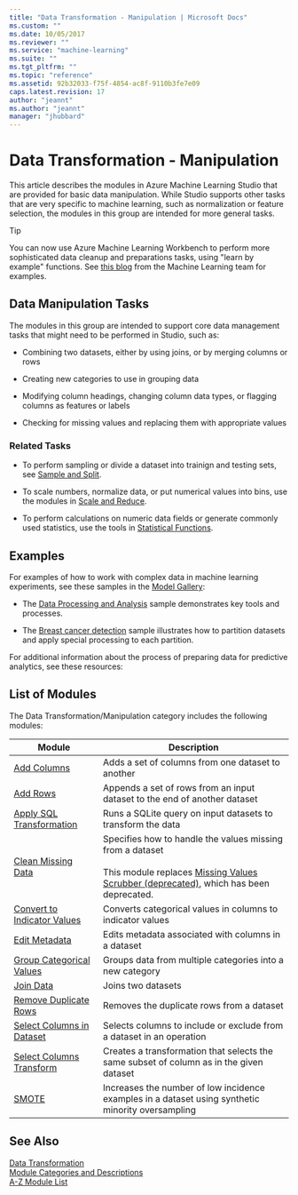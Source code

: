 ```yaml
---
title: "Data Transformation - Manipulation | Microsoft Docs"
ms.custom: ""
ms.date: 10/05/2017
ms.reviewer: ""
ms.service: "machine-learning"
ms.suite: ""
ms.tgt_pltfrm: ""
ms.topic: "reference"
ms.assetid: 92b32033-f75f-4854-ac8f-9110b3fe7e09
caps.latest.revision: 17
author: "jeannt"
ms.author: "jeannt"
manager: "jhubbard"
---
```

# Data Transformation - Manipulation
This article describes the modules in Azure Machine Learning Studio that are provided for basic data manipulation.  While Studio supports other tasks that are very specific to machine learning, such as normalization or feature selection, the modules in this group are intended for more general tasks. 

> [!TIP]
> You can now use Azure Machine Learning Workbench to perform more sophisticated data cleanup and preparations tasks, using "learn by example" functions. See [this blog](https://blogs.technet.microsoft.com/machinelearning/2017/09/25/by-example-transformations-in-the-azure-machine-learning-workbench/) from the Machine Learning team for examples.
   
## Data Manipulation Tasks  
 
 The modules in this group are intended to support core data management tasks that might need to be performed in Studio, such as:  
  
-   Combining two datasets, either by using joins, or by merging columns or rows
  
-   Creating new categories to use in grouping data  
  
-   Modifying column headings, changing column data types, or flagging columns as features or labels  
  
-   Checking for missing values and replacing them with appropriate values   
  
### Related Tasks

+ To perform sampling or divide a dataset into trainign and testing sets, see [Sample and Split](data-transformation-sample-and-split.md).

+ To scale numbers, normalize data, or put numerical values into bins, use the modules in [Scale and Reduce](data-transformation-scale-and-reduce.md).  
  
+ To perform calculations on numeric data fields or generate commonly used statistics, use the tools in [Statistical Functions](statistical-functions.md).  
  
## Examples  

For examples of how to work with complex data in machine learning experiments, see these samples in the [Model Gallery](http://azure.microsoft.com/documentation/services/machine-learning/models/):  
  
-   The [Data Processing and Analysis](http://go.microsoft.com/fwlink/?LinkId=525733) sample demonstrates key tools and processes.  
  
-   The [Breast cancer detection](http://go.microsoft.com/fwlink/?LinkId=525726) sample illustrates how to partition datasets and apply special processing to each partition.  
  
 For additional information about the process of preparing data for predictive analytics, see these resources:  
  
  
##  <a name="modules"></a> List of Modules  
 The Data Transformation/Manipulation category includes the following modules:  
  
|Module|Description|  
|------------|-----------------|  
|[Add Columns](add-columns.md)|Adds a set of columns from one dataset to another|  
|[Add Rows](add-rows.md)|Appends a set of rows from an input dataset to the end of another dataset|  
|[Apply SQL Transformation](apply-sql-transformation.md)|Runs a SQLite query on input datasets to transform the data|  
|[Clean Missing Data](clean-missing-data.md)|Specifies how to handle the values missing from a dataset<br /><br /> This module replaces [Missing Values Scrubber (deprecated)](missing-values-scrubber-deprecated.md), which has been deprecated.|  
|[Convert to Indicator Values](convert-to-indicator-values.md)|Converts categorical values in columns to indicator values|  
|[Edit Metadata](edit-metadata.md)|Edits metadata associated with columns in a dataset|  
|[Group Categorical Values](group-categorical-values.md)|Groups data from multiple categories into a new category|  
|[Join Data](join-data.md)|Joins two datasets|  
|[Remove Duplicate Rows](remove-duplicate-rows.md)|Removes the duplicate rows from a dataset|  
|[Select Columns in Dataset](select-columns-in-dataset.md)|Selects columns to include or exclude from a dataset in an operation|  
|[Select Columns Transform](select-columns-transform.md)|Creates a transformation that selects the same subset of column as in the given dataset|  
|[SMOTE](smote.md)|Increases the number of low incidence examples in a dataset using synthetic minority oversampling|  
  
## See Also  
 [Data Transformation](data-transformation.md)   
 [Module Categories and Descriptions](machine-learning-module-descriptions.md)   
 [A-Z Module List](a-z-module-list.md)